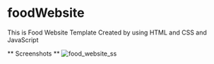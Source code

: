 # foodWebsite
This is Food Website Template Created by using HTML and CSS and JavaScript

** Screenshots **
![food_website_ss](https://github.com/codingbyamit/foodWebsite/assets/122292391/58a37551-a945-48b3-989f-230a310dcce0)

